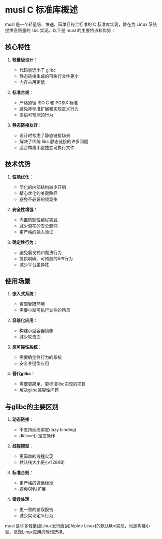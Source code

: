 # musl C 标准库概述

musl 是一个轻量级、快速、简单且符合标准的 C 标准库实现，旨在为 Linux 系统提供高质量的 libc 实现。以下是 musl 的主要特点和优势：

## 核心特性

1. **轻量级设计**：
   - 代码量远小于 glibc
   - 静态链接生成的可执行文件更小
   - 内存占用更低

2. **标准合规**：
   - 严格遵循 ISO C 和 POSIX 标准
   - 避免非标准扩展和实现定义行为
   - 提供可预测的行为

3. **静态链接友好**：
   - 设计时考虑了静态链接场景
   - 解决了传统 libc 静态链接的许多问题
   - 适合构建小型独立可执行文件

## 技术优势

1. **性能优化**：
   - 简化的内部结构减少开销
   - 精心优化的关键路径
   - 避免不必要的锁竞争

2. **安全性增强**：
   - 内置防御性编程实践
   - 减少潜在的安全漏洞
   - 更严格的输入验证

3. **确定性行为**：
   - 避免启发式和魔法行为
   - 提供明确、可预测的API行为
   - 减少平台差异性

## 使用场景

1. **嵌入式系统**：
   - 资源受限环境
   - 需要小型可执行文件的场景

2. **容器化应用**：
   - 构建小型容器镜像
   - 减少攻击面

3. **高可靠性系统**：
   - 需要确定性行为的系统
   - 安全关键型应用

4. **替代glibc**：
   - 需要更简单、更标准libc实现的项目
   - 解决glibc兼容性问题

## 与glibc的主要区别

1. **动态链接**：
   - 不支持延迟绑定(lazy binding)
   - dlclose() 是空操作

2. **线程模型**：
   - 更简单的线程实现
   - 默认栈大小更小(128KB)

3. **标准合规**：
   - 更严格的遵循标准
   - 避免GNU扩展

4. **错误处理**：
   - 更一致的错误报告
   - 减少实现定义行为

musl 是许多轻量级Linux发行版(如Alpine Linux)的默认libc实现，也是构建小型、高效Linux应用的理想选择。